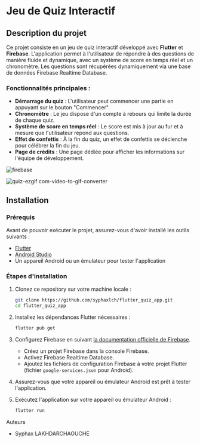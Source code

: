 # Jeu de Quiz Interactif

## Description du projet

Ce projet consiste en un jeu de quiz interactif développé avec **Flutter** et **Firebase**. L'application permet à l'utilisateur de répondre à des questions de manière fluide et dynamique, avec un système de score en temps réel et un chronomètre. Les questions sont récupérées dynamiquement via une base de données Firebase Realtime Database.

### Fonctionnalités principales :
- **Démarrage du quiz** : L'utilisateur peut commencer une partie en appuyant sur le bouton "Commencer".
- **Chronomètre** : Le jeu dispose d'un compte à rebours qui limite la durée de chaque quiz.
- **Système de score en temps réel** : Le score est mis à jour au fur et à mesure que l'utilisateur répond aux questions.
- **Effet de confettis** : À la fin du quiz, un effet de confettis se déclenche pour célébrer la fin du jeu.
- **Page de crédits** : Une page dédiée pour afficher les informations sur l'équipe de développement.

![firebase](https://github.com/user-attachments/assets/d0ff6ccd-ed07-46bd-b58e-e9fc8942a290)

![quiz-ezgif com-video-to-gif-converter](https://github.com/user-attachments/assets/861addde-552f-4bd9-a879-a5375855fc09)

## Installation

### Prérequis
Avant de pouvoir exécuter le projet, assurez-vous d'avoir installé les outils suivants :
- [Flutter](https://flutter.dev/docs/get-started/install)
- [Android Studio](https://developer.android.com/studio)
- Un appareil Android ou un émulateur pour tester l'application

### Étapes d'installation
1. Clonez ce repository sur votre machine locale :

   ```bash
   git clone https://github.com/syphaxlch/flutter_quiz_app.git
   cd flutter_quiz_app
   ```
2. Installez les dépendances Flutter nécessaires :

   ```bash
   flutter pub get
   ```
3. Configurez Firebase en suivant [la documentation officielle de Firebase](https://firebase.flutter.dev/docs/overview).
   - Créez un projet Firebase dans la console Firebase.
   - Activez Firebase Realtime Database.
   - Ajoutez les fichiers de configuration Firebase à votre projet Flutter (fichier `google-services.json` pour Android).

4. Assurez-vous que votre appareil ou émulateur Android est prêt à tester l'application.

5. Exécutez l'application sur votre appareil ou émulateur Android :

   ```bash
   flutter run
   ```

Auteurs
- Syphax LAKHDARCHAOUCHE
